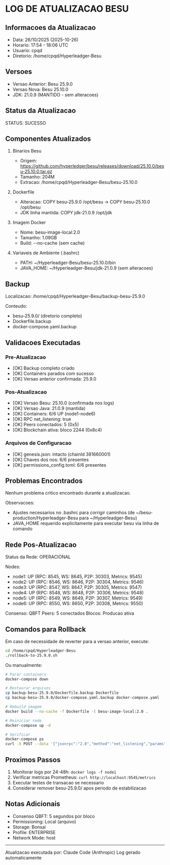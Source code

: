 # LOG DE ATUALIZACAO BESU

## Informacoes da Atualizacao

- Data: 26/10/2025 (2025-10-26)
- Horario: 17:54 - 18:06 UTC
- Usuario: cpqd
- Diretorio: /home/cpqd/Hyperleadger-Besu

## Versoes

- Versao Anterior: Besu 25.9.0
- Versao Nova: Besu 25.10.0
- JDK: 21.0.9 (MANTIDO - sem alteracoes)

## Status da Atualizacao

STATUS: SUCESSO

## Componentes Atualizados

1. Binarios Besu
   - Origem: https://github.com/hyperledger/besu/releases/download/25.10.0/besu-25.10.0.tar.gz
   - Tamanho: 204M
   - Extracao: /home/cpqd/Hyperleadger-Besu/besu-25.10.0

2. Dockerfile
   - Alteracao: COPY besu-25.9.0 /opt/besu -> COPY besu-25.10.0 /opt/besu
   - JDK linha mantida: COPY jdk-21.0.9 /opt/jdk

3. Imagem Docker
   - Nome: besu-image-local:2.0
   - Tamanho: 1.09GB
   - Build: --no-cache (sem cache)

4. Variaveis de Ambiente (.bashrc)
   - PATH: ~/Hyperleadger-Besu/besu-25.10.0/bin
   - JAVA_HOME: ~/Hyperleadger-Besu/jdk-21.0.9 (sem alteracoes)

## Backup

Localizacao: /home/cpqd/Hyperleadger-Besu/backup-besu-25.9.0

Conteudo:
- besu-25.9.0/ (diretorio completo)
- Dockerfile.backup
- docker-compose.yaml.backup

## Validacoes Executadas

### Pre-Atualizacao
- [OK] Backup completo criado
- [OK] Containers parados com sucesso
- [OK] Versao anterior confirmada: 25.9.0

### Pos-Atualizacao
- [OK] Versao Besu: 25.10.0 (confirmada nos logs)
- [OK] Versao Java: 21.0.9 (mantida)
- [OK] Containers: 6/6 UP (node1-node6)
- [OK] RPC net_listening: true
- [OK] Peers conectados: 5 (0x5)
- [OK] Blockchain ativa: bloco 2244 (0x8c4)

### Arquivos de Configuracao
- [OK] genesis.json: intacto (chainId 381660001)
- [OK] Chaves dos nos: 6/6 presentes
- [OK] permissions_config.toml: 6/6 presentes

## Problemas Encontrados

Nenhum problema critico encontrado durante a atualizacao.

Observacoes:
- Ajustes necessarios no .bashrc para corrigir caminhos (de ~/besu-production/Hyperleadger-Besu para ~/Hyperleadger-Besu)
- JAVA_HOME requerido explicitamente para executar besu via linha de comando

## Rede Pos-Atualizacao

Status da Rede: OPERACIONAL

Nodes:
- node1: UP (RPC: 8545, WS: 8645, P2P: 30303, Metrics: 9545)
- node2: UP (RPC: 8546, WS: 8646, P2P: 30304, Metrics: 9546)
- node3: UP (RPC: 8547, WS: 8647, P2P: 30305, Metrics: 9547)
- node4: UP (RPC: 8548, WS: 8648, P2P: 30306, Metrics: 9548)
- node5: UP (RPC: 8549, WS: 8649, P2P: 30307, Metrics: 9549)
- node6: UP (RPC: 8550, WS: 8650, P2P: 30308, Metrics: 9550)

Consenso: QBFT
Peers: 5 conectados
Blocos: Producao ativa

## Comandos para Rollback

Em caso de necessidade de reverter para a versao anterior, execute:

```bash
cd /home/cpqd/Hyperleadger-Besu
./rollback-to-25.9.0.sh
```

Ou manualmente:

```bash
# Parar containers
docker-compose down

# Restaurar arquivos
cp backup-besu-25.9.0/Dockerfile.backup Dockerfile
cp backup-besu-25.9.0/docker-compose.yaml.backup docker-compose.yaml

# Rebuild imagem
docker build --no-cache -f Dockerfile -t besu-image-local:2.0 .

# Reiniciar rede
docker-compose up -d

# Verificar
docker-compose ps
curl -X POST --data '{"jsonrpc":"2.0","method":"net_listening","params":[],"id":1}' http://127.0.0.1:8545
```

## Proximos Passos

1. Monitorar logs por 24-48h: `docker logs -f node1`
2. Verificar metricas Prometheus: `curl http://localhost:9545/metrics`
3. Executar testes de transacao se necessario
4. Considerar remover besu-25.9.0/ apos periodo de estabilizacao

## Notas Adicionais

- Consenso QBFT: 5 segundos por bloco
- Permissioning: Local (arquivo)
- Storage: Bonsai
- Profile: ENTERPRISE
- Network Mode: host

---
Atualizacao executada por: Claude Code (Anthropic)
Log gerado automaticamente
